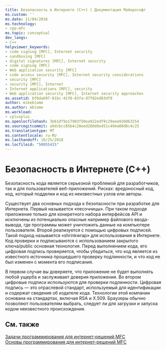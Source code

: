 ```yaml
---
title: Безопасность в Интернете (C++) | Документация Майкрософт
ms.custom: ''
ms.date: 11/04/2016
ms.technology:
- cpp-mfc
ms.topic: conceptual
dev_langs:
- C++
helpviewer_keywords:
- code signing [MFC], Internet security
- sandboxing [MFC]
- digital signatures [MFC], Internet security
- code signing [MFC]
- Web application security [MFC]
- code access security [MFC], Internet security considerations
- security [MFC]
- security [MFC], Internet
- Internet applications [MFC], security
- Web application security [MFC], Internet security approaches
ms.assetid: bf0da697-81bc-41f0-83fa-d7f82ed83df8
author: mikeblome
ms.author: mblome
ms.workload:
- cplusplus
ms.openlocfilehash: 3b61df9a17903f50ea922edf9c29eee926063254
ms.sourcegitcommit: a9dcbcc85b4c28eed280d8e451c494a00d8c4c25
ms.translationtype: MT
ms.contentlocale: ru-RU
ms.lasthandoff: 10/25/2018
ms.locfileid: "50055415"
---
```

# <a name="internet-security-c"></a>Безопасность в Интернете (C++)

Безопасность кода является серьезной проблемой для разработчиков, так и для пользователей веб-приложений. Рисках: вредоносный код, код, который подделки и код из неизвестных узлов или авторы.

Существует два основных подхода к безопасности при разработке для Интернета. Первый называется «песочницы». При таком подходе приложение только для конкретного набора интерфейсов API и исключены из потенциально опасные например файлового ввода-вывода, где программы может уничтожить данные на компьютере пользователя. Второй реализуется с помощью цифровых подписей. Такой подход называется «shrinkwrap» для использования в Интернете. Код проверки и подписываются с использованием закрытого ключа/public основная технология. Перед выполнением кода, его цифровая подпись проверяется, чтобы убедиться, что код является из известного источника прошедшего проверку подлинности, и что код не был изменен с момента его подписания.

В первом случае вы доверяете, что приложение не будет выполнять любой ущерба и заслуживает доверия приложения. Во втором цифровые подписи используются для проверки подлинности. Цифровая подпись — это отраслевой стандарт, используемый для идентификации и содержат сведения об издателе кода. Технологии этой компании основана на стандартах, включая RSA и X.509. Браузеры обычно позволяют пользователям выбрать, следует ли для загрузки и запуска кодом неизвестного происхождения.

## <a name="see-also"></a>См. также

[Задачи программирования для интернет-решений MFC](../mfc/mfc-internet-programming-tasks.md)<br/>
[Основы программирования для интернет-решений MFC](../mfc/mfc-internet-programming-basics.md)

